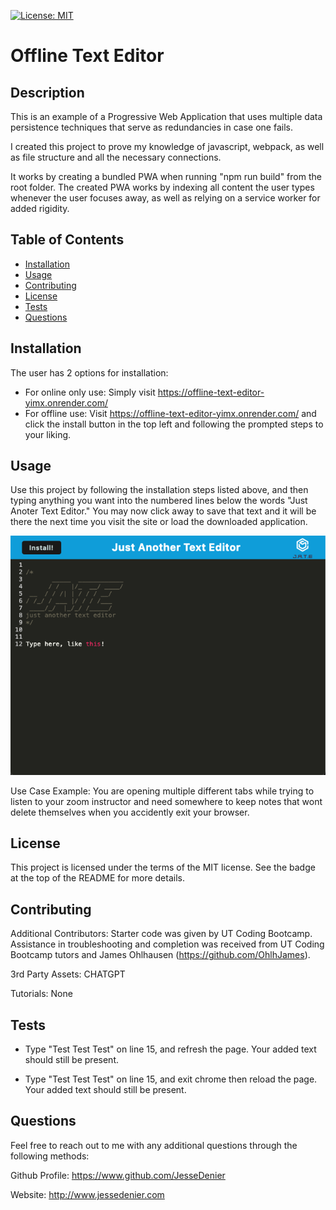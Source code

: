 [![License: MIT](https://img.shields.io/badge/License-MIT-yellow.svg)](https://opensource.org/licenses/MIT)

# Offline Text Editor

## Description

This is an example of a Progressive Web Application that uses multiple data persistence techniques that serve as redundancies in case one fails.

I created this project to prove my knowledge of javascript, webpack, as well as file structure and all the necessary connections.

It works by creating a bundled PWA when running "npm run build" from the root folder. The created PWA works by indexing all content the user types whenever the user focuses away, as well as relying on a service worker for added rigidity.

## Table of Contents

- [Installation](#installation)
- [Usage](#usage)
- [Contributing](#contributing)
- [License](#license)
- [Tests](#tests)
- [Questions](#questions)

## Installation

The user has 2 options for installation:

- For online only use: Simply visit https://offline-text-editor-yimx.onrender.com/
- For offline use: Visit https://offline-text-editor-yimx.onrender.com/ and click the install button in the top left and following the prompted steps to your liking.

## Usage

Use this project by following the installation steps listed above, and then typing anything you want into the numbered lines below the words "Just Anoter Text Editor." You may now click away to save that text and it will be there the next time you visit the site or load the downloaded application.

![Screenshot of live site](assets/screenshot.png)

Use Case Example: You are opening multiple different tabs while trying to listen to your zoom instructor and need somewhere to keep notes that wont delete themselves when you accidently exit your browser.

## License

This project is licensed under the terms of the MIT license. See the badge at the top of the README for more details.

## Contributing

Additional Contributors: Starter code was given by UT Coding Bootcamp. Assistance in troubleshooting and completion was received from UT Coding Bootcamp tutors and James Ohlhausen (https://github.com/OhlhJames).

3rd Party Assets: CHATGPT

Tutorials: None

## Tests

- Type "Test Test Test" on line 15, and refresh the page. Your added text should still be present.

- Type "Test Test Test" on line 15, and exit chrome then reload the page. Your added text should still be present.

## Questions

Feel free to reach out to me with any additional questions through the following methods:

Github Profile: https://www.github.com/JesseDenier

Website: http://www.jessedenier.com
